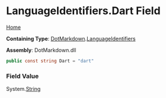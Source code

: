 # LanguageIdentifiers\.Dart Field

[Home](../../../README.md)

**Containing Type**: [DotMarkdown](../../README.md)\.[LanguageIdentifiers](../README.md)

**Assembly**: DotMarkdown\.dll

```csharp
public const string Dart = "dart"
```

### Field Value

System\.[String](https://docs.microsoft.com/en-us/dotnet/api/system.string)